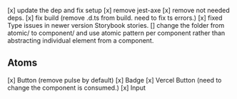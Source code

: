 [x] update the dep and fix setup
[x] remove jest-axe
[x] remove not needed deps.
[x] fix build (remove .d.ts from build. need to fix ts errors.)
[x] fixed Type issues in newer version Storybook stories.
[] change the folder from atomic/ to component/ and use atomic pattern per component rather than abstracting individual element from a component.

## Atoms

[x] Button (remove pulse by default)
[x] Badge
[x] Vercel Button (need to change the component is consumed.)
[x] Input
